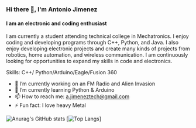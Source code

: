 ### Hi there 👋, I'm Antonio Jimenez
#### I am an electronic and coding enthusiast
I am currently a student attending technical college in Mechatronics. I enjoy coding and developing programs through C++, Python, and Java. I also enjoy developing electronic projects and create many kinds of projects from robotics, home automation, and wireless communication. I am continuously looking for opportunities to expand my skills in code and electronics.

Skills: C++/ Python/Arduino/Eagle/Fusion 360

- 🔭 I’m currently working on an FM Radio and Alien Invasion 
- 🌱 I’m currently learning Python & Arduino 
- 📫 How to reach me: a.jimeneztech@gmail.com 
- ⚡ Fun fact: I love heavy Metal 


![Anurag's GitHub stats](https://github-readme-stats.vercel.app/api?username=AntonioJim45&show_icons=true&theme=tokyonight)
[![Top Langs](https://github-readme-stats.vercel.app/api/top-langs/?username=AntonioJim45)]
